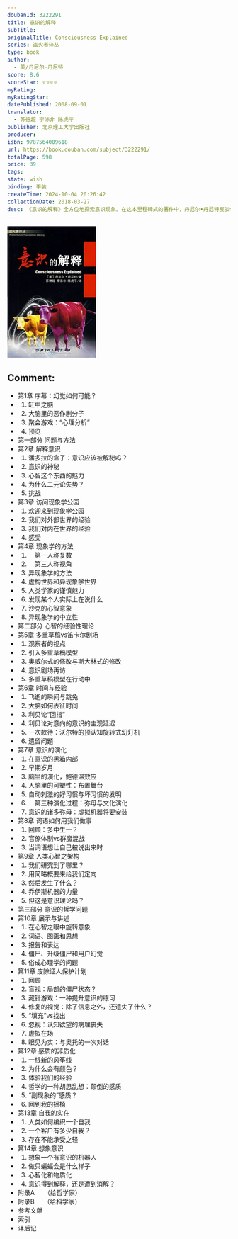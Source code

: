 ```yaml
---
doubanId: 3222291
title: 意识的解释
subTitle: 
originalTitle: Consciousness Explained
series: 盗火者译丛
type: book
author: 
  - 美/丹尼尔·丹尼特
score: 8.6
scoreStar: ⭐⭐⭐⭐
myRating: 
myRatingStar: 
datePublished: 2008-09-01
translator: 
  - 苏德超 李涤非 陈虎平
publisher: 北京理工大学出版社
producer: 
isbn: 9787564009618
url: https://book.douban.com/subject/3222291/
totalPage: 598
price: 39
tags: 
state: wish
binding: 平装
createTime: 2024-10-04 20:26:42
collectionDate: 2018-03-27
desc: 《意识的解释》全方位地探索意识现象。在这本里程碑式的著作中，丹尼尔•丹尼特反驳传统的、常识的意识理论，提出一个全新的模型，广泛吸收来自神经科学、心理学、人工智能等领域的信息。我们当前关于有意识生命物(人类、动物，甚至机器人)的各种理论，都会因为此书揭示的全新视角而发生根本转变。丹尼尔·丹尼特，哲学家、认知科学家，1942年生于美国波士顿，1963年哈佛大学学士，师从W.V.Qtline，1965年牛津大学哲学博士，师从 G11bert Ryle。1971年开始任教于Tufts大学，创立认知科学研究中心并任主任一职。首部著作《内容与意识》出版于1969年，随后出版《大脑风暴》(1978)，《行动余地》(1984)，《意向立场》(1987)，《意识的解释》(1991，中译本，北京理工大学出版社，2008)，《达尔文的危险观念》(1995，中译本，上海科技出版社，即出)，《心智种种》(1996，中译本，《心灵种种》，上海科技出版社，1998)，《大脑儿童：1984—1996论文集》，《自由之演化》(2003)和《打破魔咒：宗教作为自然现象》(2006)。另与Douglas Hofstadter共同编辑《心智之我》(1981，部分...(展开全部)丹尼尔·丹尼特，哲学家、认知科学家，1942年生于美国波士顿，1963年哈佛大学学士，师从W.V.Qtline，1965年牛津大学哲学博士，师从 G11bert Ryle。1971年开始任教于Tufts大学，创立认知科学研究中心并任主任一职。首部著作《内容与意识》出版于1969年，随后出版《大脑风暴》(1978)，《行动余地》(1984)，《意向立场》(1987)，《意识的解释》(1991，中译本，北京理工大学出版社，2008)，《达尔文的危险观念》(1995，中译本，上海科技出版社，即出)，《心智种种》(1996，中译本，《心灵种种》，上海科技出版社，1998)，《大脑儿童：1984—1996论文集》，《自由之演化》(2003)和《打破魔咒：宗教作为自然现象》(2006)。另与Douglas Hofstadter共同编辑《心智之我》(1981，部分内容中译为《心我论》，上海译文出版社，1988)。
---
```


![image](99.Attachments/Files/s3451628.jpg)

Comment: 
---



  - 第1章 序幕：幻觉如何可能？
  - 1. 缸中之脑
  - 2. 大脑里的恶作剧分子
  - 3. 聚会游戏：“心理分析”
  - 4. 预览
  - 第一部分 问题与方法
  - 第2章 解释意识
  - 1. 潘多拉的盒子：意识应该被解秘吗？
  - 2. 意识的神秘
  - 3. 心智这个东西的魅力
  - 4. 为什么二元论失势？
  - 5. 挑战
  - 第3章 访问现象学公园
  - 1. 欢迎来到现象学公园
  - 2. 我们对外部世界的经验
  - 3. 我们对内在世界的经验
  - 4. 感受
  - 第4章 现象学的方法
  - 1. 　第一人称复数
  - 2. 　第三人称视角
  - 3. 异现象学的方法
  - 4. 虚构世界和异现象学世界
  - 5. 人类学家的谨慎魅力
  - 6. 发现某个人实际上在说什么
  - 7. 沙克的心智意象
  - 8. 异现象学的中立性
  - 第二部分 心智的经验性理论
  - 第5章 多重草稿vs笛卡尔剧场
  - 1. 观察者的视点
  - 2. 引入多重草稿模型
  - 3. 奥威尔式的修改与斯大林式的修改
  - 4. 意识剧场再访
  - 5. 多重草稿模型在行动中
  - 第6章 时间与经验
  - 1. 飞逝的瞬间与跳兔
  - 2. 大脑如何表征时间
  - 3. 利贝论“回指”
  - 4. 利贝论对意向的意识的主观延迟
  - 5. 一次款待：沃尔特的预认知旋转式幻灯机
  - 6. 遗留问题
  - 第7章 意识的演化
  - 1. 在意识的黑箱内部
  - 2. 早期岁月
  - 3. 脑里的演化，鲍德温效应
  - 4. 人脑里的可塑性：布置舞台
  - 5. 自动刺激的好习惯与坏习惯的发明
  - 6. 　第三种演化过程：弥母与文化演化
  - 7. 意识的诸多弥母：虚拟机器将要安装
  - 第8章 词语如何用我们做事
  - 1. 回顾：多中生一？
  - 2. 官僚体制vs群魔混战
  - 3. 当词语想让自己被说出来时
  - 第9章 人类心智之架构
  - 1. 我们研究到了哪里？
  - 2. 用简略概要来给我们定向
  - 3. 然后发生了什么？
  - 4. 乔伊斯机器的力量
  - 5. 但这是意识理论吗？
  - 第三部分 意识的哲学问题
  - 第10章 展示与讲述
  - 1. 在心智之眼中旋转意象
  - 2. 词语、图画和思想
  - 3. 报告和表达
  - 4. 僵尸、升级僵尸和用户幻觉
  - 5. 俗成心理学的问题
  - 第11章 废除证人保护计划
  - 1. 回顾
  - 2. 盲视：局部的僵尸状态？
  - 3. 藏针游戏：一种提升意识的练习
  - 4. 修复的视觉：除了信息之外，还遗失了什么？
  - 5. “填充”vs找出
  - 6. 忽视：认知欲望的病理丧失
  - 7. 虚拟在场
  - 8. 眼见为实：与奥托的一次对话
  - 第12章 感质的非质化
  - 1. 一根新的风筝线
  - 2. 为什么会有颜色？
  - 3. 体验我们的经验
  - 4. 哲学的一种胡思乱想：颠倒的感质
  - 5. “副现象的”感质？
  - 6. 回到我的摇椅
  - 第13章 自我的实在
  - 1. 人类如何编织一个自我
  - 2. 一个客户有多少自我？
  - 3. 存在不能承受之轻
  - 第14章 想象意识
  - 1. 想象一个有意识的机器人
  - 2. 做只蝙蝠会是什么样子
  - 3. 心智化和物质化
  - 4. 意识得到解释，还是遭到消解？
  - 附录A　　（给哲学家）
  - 附录B　　（给科学家）
  - 参考文献
  - 索引
  - 译后记
